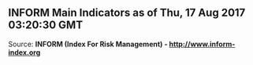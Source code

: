 ## INFORM Main Indicators as of Thu, 17 Aug 2017 03:20:30 GMT

Source: **INFORM (Index For Risk Management) - http://www.inform-index.org**